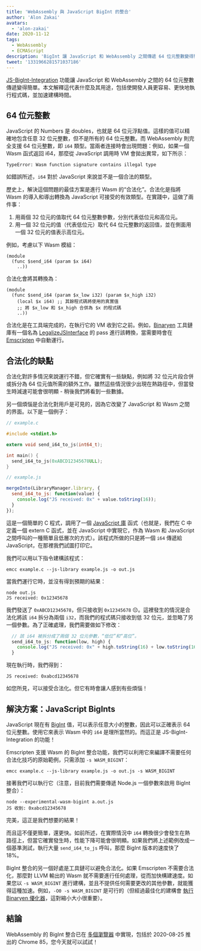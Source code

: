 ```yaml
---
title: 'WebAssembly 與 JavaScript BigInt 的整合'
author: 'Alon Zakai'
avatars:
  - 'alon-zakai'
date: 2020-11-12
tags:
  - WebAssembly
  - ECMAScript
description: 'BigInt 讓 JavaScript 和 WebAssembly 之間傳遞 64 位元整數變得簡單。本文解釋其意義及用途，包括使開發人員更容易、更快地執行程式碼，並加速建構時間。'
tweet: '1331966281571037186'
---
```

[JS-BigInt-Integration](https://github.com/WebAssembly/JS-BigInt-integration) 功能讓 JavaScript 和 WebAssembly 之間的 64 位元整數傳遞變得簡單。本文解釋這代表什麼及其用途，包括使開發人員更容易、更快地執行程式碼，並加速建構時間。

<!--truncate-->
## 64 位元整數

JavaScript 的 Numbers 是 doubles，也就是 64 位元浮點值。這樣的值可以精確地包含任意 32 位元整數，但不是所有的 64 位元整數。而 WebAssembly 則完全支援 64 位元整數，即 `i64` 類型。當兩者连接時會出現問題：例如，如果一個 Wasm 函式返回 i64，那麼從 JavaScript 調用時 VM 會拋出異常，如下所示：

```
TypeError: Wasm function signature contains illegal type
```

如錯誤所述，`i64` 對於 JavaScript 來說並不是一個合法的類型。

歷史上，解決這個問題的最佳方案是進行 Wasm 的“合法化”。合法化是指將 Wasm 的導入和導出轉換為 JavaScript 可接受的有效類型。在實踐中，這做了兩件事：

1. 用兩個 32 位元的值取代 64 位元整數參數，分別代表低位元和高位元。
2. 用一個 32 位元的值（代表低位元）取代 64 位元整數的返回值，並在側面用一個 32 位元的值表示高位元。

例如，考慮以下 Wasm 模組：

```wasm
(module
  (func $send_i64 (param $x i64)
    ..))
```

合法化會將其轉換為：

```wasm
(module
  (func $send_i64 (param $x_low i32) (param $x_high i32)
    (local $x i64) ;; 其餘程式碼將使用的真實值
    ;; 將 $x_low 和 $x_high 合併為 $x 的程式碼
    ..))
```

合法化是在工具端完成的，在執行它的 VM 收到它之前。例如，[Binaryen](https://github.com/WebAssembly/binaryen) 工具鏈庫有一個名為 [LegalizeJSInterface](https://github.com/WebAssembly/binaryen/blob/fd7e53fe0ae99bd27179cb35d537e4ce5ec1fe11/src/passes/LegalizeJSInterface.cpp) 的 pass 進行該轉換，當需要時會在 [Emscripten](https://emscripten.org/) 中自動運行。

## 合法化的缺點

合法化對許多情況來說運行不錯，但它確實有一些缺點，例如將 32 位元片段合併或拆分為 64 位元值所需的額外工作。雖然這些情況很少出現在熱路徑中，但當發生時減速可能會很明顯 - 稍後我們將看到一些數據。

另一個煩惱是合法化對用戶是可見的，因為它改變了 JavaScript 和 Wasm 之間的界面。以下是一個例子：

```c
// example.c

#include <stdint.h>

extern void send_i64_to_js(int64_t);

int main() {
  send_i64_to_js(0xABCD12345678ULL);
}
```

```javascript
// example.js

mergeInto(LibraryManager.library, {
  send_i64_to_js: function(value) {
    console.log("JS received: 0x" + value.toString(16));
  }
});
```

這是一個簡單的 C 程式，調用了一個 [JavaScript 庫](https://emscripten.org/docs/porting/connecting_cpp_and_javascript/Interacting-with-code.html#implement-c-in-javascript) 函式（也就是，我們在 C 中定義一個 extern C 函式，並在 JavaScript 中實現它，作為 Wasm 和 JavaScript 之間呼叫的一種簡單且低層次的方式）。該程式所做的只是將一個 `i64` 傳遞給 JavaScript，在那裡我們試圖打印它。

我們可以用以下指令建構該程式：

```
emcc example.c --js-library example.js -o out.js
```

當我們運行它時，並沒有得到預期的結果：

```
node out.js
JS received: 0x12345678
```

我們發送了 `0xABCD12345678`，但只接收到 `0x12345678` 😔。這裡發生的情況是合法化將該 `i64` 拆分為兩個 `i32`，而我們的程式碼只接收到低 32 位元，並忽略了另一個參數。為了正確處理，我們需要做如下修改：

```javascript
  // 該 i64 被拆分成了兩個 32 位元參數，“低位”和“高位”。
  send_i64_to_js: function(low, high) {
    console.log("JS received: 0x" + high.toString(16) + low.toString(16));
  }
```

現在執行時，我們得到：

```
JS received: 0xabcd12345678
```

如您所見，可以接受合法化。但它有時會讓人感到有些煩惱！

## 解決方案：JavaScript BigInts

JavaScript 現在有 [BigInt](/features/bigint) 值，可以表示任意大小的整數，因此可以正確表示 64 位元整數。使用它來表示 Wasm 中的 `i64` 是理所當然的。而這正是 JS-BigInt-Integration 的功能！

Emscripten 支援 Wasm 的 BigInt 整合功能，我們可以利用它來編譯不需要任何合法化技巧的原始範例，只需添加 `-s WASM_BIGINT`：

```
emcc example.c --js-library example.js -o out.js -s WASM_BIGINT
```

接著我們可以執行它（注意，目前我們需要傳遞 Node.js 一個參數來啟用 BigInt 整合）：

```
node --experimental-wasm-bigint a.out.js
JS 收到: 0xabcd12345678
```

完美，這正是我們想要的結果！

而且這不僅更簡單，還更快。如前所述，在實際情況中 `i64` 轉換很少會發生在熱路徑上，但當它確實發生時，性能下降可能會很明顯。如果我們將上述範例改成一個基準測試，執行大量 `send_i64_to_js` 呼叫，那麼 BigInt 版本的速度快了 18%。

BigInt 整合的另一個好處是工具鏈可以避免合法化。如果 Emscripten 不需要合法化，那麼對 LLVM 輸出的 Wasm 就不需要進行任何處理，從而加快構建速度。如果您以 `-s WASM_BIGINT` 進行建構，並且不提供任何需要更改的其他參數，就能獲得這種加速。例如，`-O0 -s WASM_BIGINT` 是可行的（但經過最佳化的建構會 [執行 Binaryen 優化器](https://emscripten.org/docs/optimizing/Optimizing-Code.html#link-times)，這對縮小大小很重要）。

## 結論

WebAssembly 的 BigInt 整合已在 [多個瀏覽器](https://webassembly.org/roadmap/) 中實現，包括於 2020-08-25 推出的 Chrome 85，您今天就可以試試！

